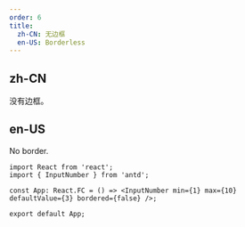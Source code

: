 ```yaml
---
order: 6
title:
  zh-CN: 无边框
  en-US: Borderless
---
```


## zh-CN

没有边框。

## en-US

No border.

```tsx
import React from 'react';
import { InputNumber } from 'antd';

const App: React.FC = () => <InputNumber min={1} max={10} defaultValue={3} bordered={false} />;

export default App;
```
